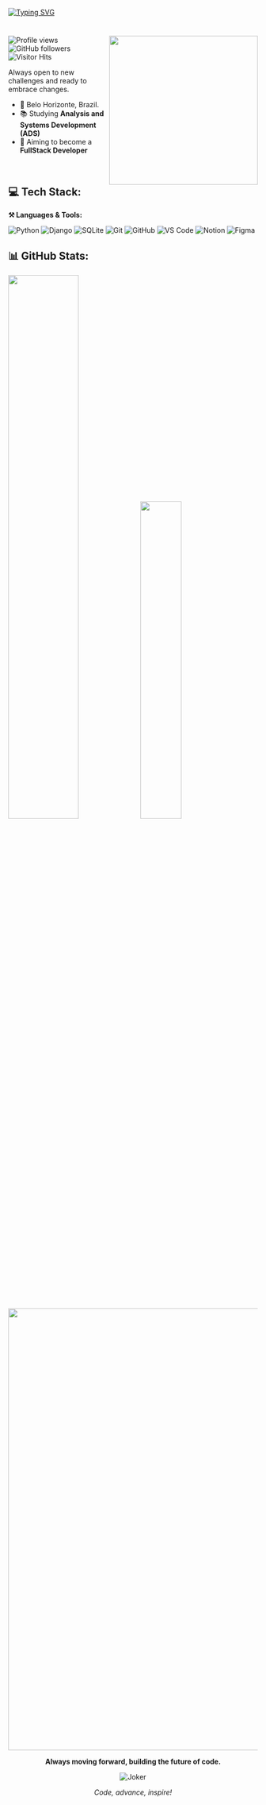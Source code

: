 [![Typing SVG](https://readme-typing-svg.herokuapp.com/?color=ffffff&size=45&center=true&vCenter=true&width=1000&lines=<Hello,+I'm+Lucas!/>+:%29;<Web+Developer/>+;<Hello,+I'm+Lucas!/>+:%29;<Web+Developer/>;)](https://git.io/typing-svg)

# 
<img src="https://raw.githubusercontent.com/MicaelliMedeiros/micaellimedeiros/master/image/computer-illustration.png" min-width="300px" max-width="300px" width="300px" align="right">

![Profile views](https://komarev.com/ghpvc/?username=eolkazin&color=000000)  
![GitHub followers](https://img.shields.io/github/followers/eolkazin?label=Follow&style=social)
![Visitor Hits](https://estruyf-github.azurewebsites.net/api/VisitorHit?user=eolkazin&countColor=%232979ff)

Always open to new challenges and ready to embrace changes.

- 📍 Belo Horizonte, Brazil.
- 📚 Studying **Analysis and Systems Development (ADS)**
- 🌱 Aiming to become a **FullStack Developer**

<br>

## 💻 Tech Stack:

**⚒️ Languages & Tools:**

![Python](https://img.shields.io/badge/Python-%2314357A?style=for-the-badge&logo=python&logoColor=%23FFD43B)
![Django](https://img.shields.io/badge/Django-%232C3E50?style=for-the-badge&logo=django&logoColor=%23FFFFFF)
![SQLite](https://img.shields.io/badge/SQLite-%23007ACC?style=for-the-badge&logo=sqlite&logoColor=%23FFFFFF)
![Git](https://img.shields.io/badge/Git-%23F1502F?style=for-the-badge&logo=git&logoColor=%23FFFFFF)
![GitHub](https://img.shields.io/badge/GitHub-%23181717?style=for-the-badge&logo=github&logoColor=%23FFFFFF)
![VS Code](https://img.shields.io/badge/VS%20Code-%23007ACC?style=for-the-badge&logo=visual-studio-code&logoColor=%23FFFFFF)
![Notion](https://img.shields.io/badge/Notion-%23000000?style=for-the-badge&logo=notion&logoColor=%23FFFFFF)
![Figma](https://img.shields.io/badge/Figma-%23F24E1E?style=for-the-badge&logo=figma&logoColor=%23FFFFFF)




## 📊 GitHub Stats:

<picture><img src="https://github-readme-stats.vercel.app/api?username=eolkazin&show_icons=true&include_all_commits=true&theme=radical&hide_border=true" width="53%" height="53%"/></picture><picture><img src="https://github-readme-stats.vercel.app/api/top-langs/?username=eolkazin&langs_count=8&layout=compact&theme=radical&hide_border=true" width="40.5%" height="40.5%"/></picture>

<picture><img src="https://github-readme-activity-graph.vercel.app/graph?username=eolkazin&theme=redical&hide_border=true" style="width: 890px;"/></picture>


<p align="center">
  <strong>Always moving forward, building the future of code.</strong>
</p>

<p align="center">
  <img src="https://media2.giphy.com/media/v1.Y2lkPTc5MGI3NjExcmt6eW5xOXhjMnc0Z3g1dW8xam01dDloYTdteGYzcGJocmpxa2E3ZyZlcD12MV9pbnRlcm5hbF9naWZfYnlfaWQmY3Q9Zw/RbDKaczqWovIugyJmW/giphy.gif" alt="Joker"/>
</p>

<p align="center">
  <em>Code, advance, inspire!</em>
</p>


